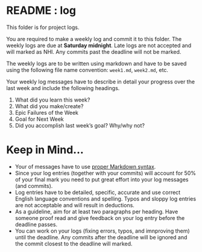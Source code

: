 # README : log
This folder is for project logs.

You are required to make a weekly log and commit it to this folder. The weekly logs are due at **Saturday midnight**. Late logs are not accepted and will marked as NHI. Any commits past the deadline will not be marked.

The weekly logs are to be written using markdown and have to be saved using the following file name convention: ```week1.md```, ```week2.md```, etc.

Your weekly log messages have to describe in detail your progress over the last week and include the following headings.

1. What did you learn this week?
2. What did you make/create?
3. Epic Failures of the Week
4. Goal for Next Week
5. Did you accomplish last week’s goal? Why/why not?

# Keep in Mind...
* Your of messages have to use [proper Markdown syntax](https://github.com/adam-p/markdown-here/wiki/Markdown-Cheatsheet).
* Since your log entries (together with your commits) will account for 50% of your final mark you need to put great effort into your log messages (and commits). 
* Log entries have to be detailed, specific, accurate and use correct English language conventions and spelling. Typos and sloppy log entries are not acceptable and will result in deductions. 
* As a guideline, aim for at least two paragraphs per heading. Have someone proof read and give feedback on your log entry before the deadline passes. 
* You can work on your logs (fixing errors, typos, and imnproving them) until the deadline. Any commits after the deadline will be ignored and the commit closest to the deadline will marked. 
